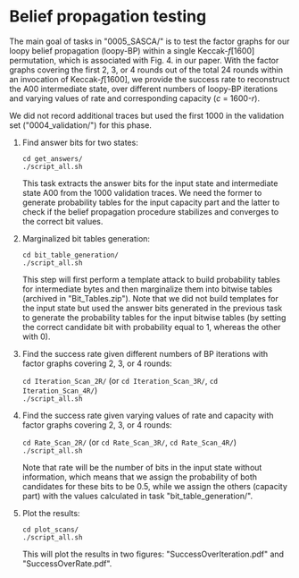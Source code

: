# Belief propagation testing

The main goal of tasks in "0005_SASCA/" is to test the factor graphs for our loopy belief propagation (loopy-BP) within a single Keccak-_f_[1600] permutation, which is associated with Fig. 4. in our paper. With the factor graphs covering the first 2, 3, or 4 rounds out of the total 24 rounds within an invocation of Keccak-_f_[1600], we provide the success rate to reconstruct the A00 intermediate state, over different numbers of loopy-BP iterations and varying values of rate and corresponding capacity (_c_ = 1600-_r_).


We did not record additional traces but used the first 1000 in the validation set ("0004\_validation/") for this phase.

1. Find answer bits for two states:

	`cd get_answers/`  
	`./script_all.sh`  

   This task extracts the answer bits for the input state and intermediate state A00 from the 1000 validation traces. We need the former to generate probability tables for the input capacity part and the latter to check if the belief propagation procedure stabilizes and converges to the correct bit values.

2. Marginalized bit tables generation:

	`cd bit_table_generation/`  
	`./script_all.sh`  

   This step will first perform a template attack to build probability tables for intermediate bytes and then marginalize them into bitwise tables (archived in "Bit\_Tables.zip"). Note that we did not build templates for the input state but used the answer bits generated in the previous task to generate the probability tables for the input bitwise tables (by setting the correct candidate bit with probability equal to 1, whereas the other with 0).

3. Find the success rate given different numbers of BP iterations with factor graphs covering 2, 3, or 4 rounds:

	`cd Iteration_Scan_2R/` (or `cd Iteration_Scan_3R/`, `cd Iteration_Scan_4R/`)  
	`./script_all.sh`  

4. Find the success rate given varying values of rate and capacity with factor graphs covering 2, 3, or 4 rounds:

	`cd Rate_Scan_2R/` (or `cd Rate_Scan_3R/`, `cd Rate_Scan_4R/`)  
	`./script_all.sh`  

   Note that rate will be the number of bits in the input state without information, which means that we assign the probability of both candidates for these bits to be 0.5, while we assign the others (capacity part) with the values calculated in task "bit\_table\_generation/".

5. Plot the results:

	`cd plot_scans/`  
	`./script_all.sh`  

   This will plot the results in two figures: "SuccessOverIteration.pdf" and "SuccessOverRate.pdf".

